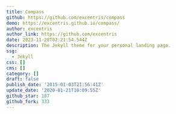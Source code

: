 ```yaml
---
title: Compass
github: https://github.com/excentris/compass
demo: https://excentris.github.io/compass/
author: excentris
author_link: https://github.com/excentris
date: 2023-11-28T02:21:54.544Z
description: The Jekyll theme for your personal landing page.
ssg:
  - Jekyll
css: []
cms: []
category: []
draft: false
publish_date: '2015-01-03T21:56:41Z'
update_date: '2020-01-21T10:09:55Z'
github_star: 187
github_fork: 333
---
```

